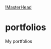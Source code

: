 [!MasterHead](https://raw.githubusercontent.com/donyds/portfolios/refs/heads/main/assets/img/danish-shaikh.png)

# portfolios
 My portfolios
